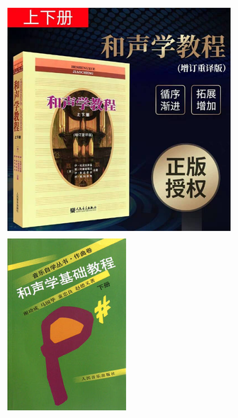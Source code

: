 

![image-20200104231103795](和声.assets/image-20200104231103795.png)





![img](和声.assets/060828381f30e924712ee45549086e061c95f7c8.jpg)